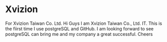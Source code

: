 # Xvizion
For Xvizion Taiwan Co. Ltd.
Hi Guys
I am Xvizion Taiwan Co., Ltd. IT. This is the fiirst time I use postgreSQL and GitHub.
I am looking forward to see postgreSQL can bring me and my company a great successful.
Cheers
